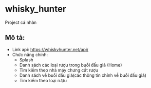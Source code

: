 # whisky_hunter
Project cá nhân


## Mô tả:
- Link api: https://whiskyhunter.net/api/
- Chức năng chính: 
  + Splash
  + Danh sách các loại rượu trong buổi đấu giá (Home)
  + Tìm kiếm theo nhà máy chưng cất rượu
  + Danh sách về buổi đấu giá(các thông tin chính về buổi đấu giá)
  + Tìm kiếm theo loại rượu
